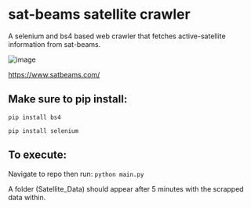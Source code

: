 # sat-beams satellite crawler
 A selenium and bs4 based web crawler that fetches active-satellite information from sat-beams.
 
![image](https://github.com/emmanuel-londono/sat-beams-satellite-crawler/assets/123216952/6db7f858-d18d-4f0a-aa36-77597f7ef195)

 https://www.satbeams.com/


## Make sure to pip install:

```pip install bs4```

```pip install selenium```

## To execute:
Navigate to repo then run:
```python main.py```

A folder (Satellite_Data) should appear after 5 minutes with the scrapped data within.
